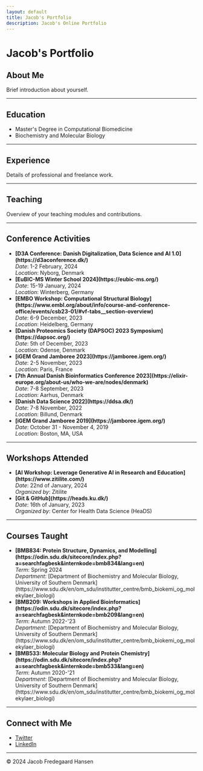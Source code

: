 ```yaml
---
layout: default
title: Jacob's Portfolio
description: Jacob's Online Portfolio
---
```


# Jacob's Portfolio

<h2 class="collapsible">About Me</h2>
<div class="content">
  Brief introduction about yourself.
</div>

---

<h2 class="collapsible">Education</h2>
<div class="content">
  <ul>
    <li>Master's Degree in Computational Biomedicine</li>
    <li>Biochemistry and Molecular Biology</li>
  </ul>
</div>

---

<h2 class="collapsible">Experience</h2>
<div class="content">
  Details of professional and freelance work.
</div>

---

<h2 class="collapsible">Teaching</h2>
<div class="content">
  Overview of your teaching modules and contributions.
</div>

---

<h2 class="collapsible">Conference Activities</h2>
<div class="content">
  <ul>
    <li>
      <strong>[D3A Conference: Danish Digitalization, Data Science and AI 1.0](https://d3aconference.dk/)</strong><br>
      <em>Date</em>: 1-2 February, 2024<br>
      <em>Location</em>: Nyborg, Denmark
    </li>
    <li>
      <strong>[EuBIC-MS Winter School 2024](https://eubic-ms.org/)</strong><br>
      <em>Date</em>: 15-19 January, 2024<br>
      <em>Location</em>: Winterberg, Germany
    </li>
    <li>
      <strong>[EMBO Workshop: Computational Structural Biology](https://www.embl.org/about/info/course-and-conference-office/events/csb23-01/#vf-tabs__section-overview)</strong><br>
      <em>Date</em>: 6-9 December, 2023<br>
      <em>Location</em>: Heidelberg, Germany
    </li>
    <li>
      <strong>[Danish Proteomics Society (DAPSOC) 2023 Symposium](https://dapsoc.org/)</strong><br>
      <em>Date</em>: 5th of December, 2023<br>
      <em>Location</em>: Odense, Denmark
    </li>
    <li>
      <strong>[iGEM Grand Jamboree 2023](https://jamboree.igem.org/)</strong><br>
      <em>Date</em>: 2-5 November, 2023<br>
      <em>Location</em>: Paris, France
    </li>
    <li>
      <strong>[7th Annual Danish Bioinformatics Conference 2023](https://elixir-europe.org/about-us/who-we-are/nodes/denmark)</strong><br>
      <em>Date</em>: 7-8 September, 2023<br>
      <em>Location</em>: Aarhus, Denmark
    </li>
    <li>
      <strong>[Danish Data Science 2022](https://ddsa.dk/)</strong><br>
      <em>Date</em>: 7-8 November, 2022<br>
      <em>Location</em>: Billund, Denmark
    </li>
    <li>
      <strong>[iGEM Grand Jamboree 2019](https://jamboree.igem.org/)</strong><br>
      <em>Date</em>: October 31 - November 4, 2019<br>
      <em>Location</em>: Boston, MA, USA
    </li>
  </ul>
</div>

---

<h2 class="collapsible">Workshops Attended</h2>
<div class="content">
  <ul>
    <li>
      <strong>[AI Workshop: Leverage Generative AI in Research and Education](https://www.zitilite.com/)</strong><br>
      <em>Date</em>: 22nd of January, 2024<br>
      <em>Organized by</em>: Zitilite
    </li>
    <li>
      <strong>[Git & GitHub](https://heads.ku.dk/)</strong><br>
      <em>Date</em>: 16th of January, 2023<br>
      <em>Organized by</em>: Center for Health Data Science (HeaDS)
    </li>
  </ul>
</div>

---

<h2 class="collapsible">Courses Taught</h2>
<div class="content">
  <ul>
    <li>
      <strong>[BMB834: Protein Structure, Dynamics, and Modelling](https://odin.sdu.dk/sitecore/index.php?a=searchfagbesk&internkode=bmb834&lang=en)</strong><br>
      <em>Term</em>: Spring 2024<br>
      <em>Department</em>: [Department of Biochemistry and Molecular Biology, University of Southern Denmark](https://www.sdu.dk/en/om_sdu/institutter_centre/bmb_biokemi_og_molekylaer_biologi)
    </li>
    <li>
      <strong>[BMB209: Workshops in Applied Bioinformatics](https://odin.sdu.dk/sitecore/index.php?a=searchfagbesk&internkode=bmb209&lang=en)</strong><br>
      <em>Term</em>: Autumn 2022-'23<br>
      <em>Department</em>: [Department of Biochemistry and Molecular Biology, University of Southern Denmark](https://www.sdu.dk/en/om_sdu/institutter_centre/bmb_biokemi_og_molekylaer_biologi)
    </li>
    <li>
      <strong>[BMB533: Molecular Biology and Protein Chemistry](https://odin.sdu.dk/sitecore/index.php?a=searchfagbesk&internkode=bmb533&lang=en)</strong><br>
      <em>Term</em>: Autumn 2020-'21<br>
      <em>Department</em>: [Department of Biochemistry and Molecular Biology, University of Southern Denmark](https://www.sdu.dk/en/om_sdu/institutter_centre/bmb_biokemi_og_molekylaer_biologi)
    </li>
  </ul>
</div>

---

<h2 class="collapsible">Connect with Me</h2>
<div class="content">
  <ul>
    <li><a href="https://twitter.com/jacobfh">Twitter</a></li>
    <li><a href="https://www.linkedin.com/in/jacobfh/">LinkedIn</a></li>
  </ul>
</div>

---

<footer>
<p>&copy; 2024 Jacob Fredegaard Hansen</p>
</footer>
